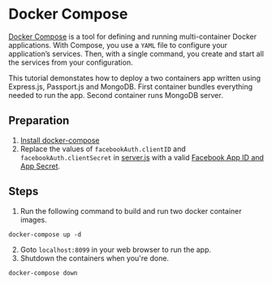 # Docker Compose
[Docker Compose](https://docs.docker.com/compose/) is a tool for defining and running multi-container Docker applications. With Compose, you use a `YAML` file to configure your application’s services. Then, with a single command, you create and start all the services from your configuration.

This tutorial demonstates how to deploy a two containers app written using Express.js, Passport.js and MongoDB.  First container bundles everything needed to run the app.  Second container runs MongoDB server. 


## Preparation
1. [Install docker-compose](https://docs.docker.com/compose/install/)
1. Replace the values of `facebookAuth.clientID` and `facebookAuth.clientSecret` in [server.js](server.js) with a valid [Facebook App ID and App Secret](https://github.com/raymondwcs/oauth).

## Steps
1. Run the following command to build and run two docker container images.
```
docker-compose up -d
```
2. Goto `localhost:8099` in your web browser to run the app.
3. Shutdown the containers when you're done.
```
docker-compose down
```
